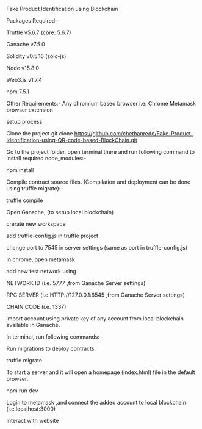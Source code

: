Fake Product Identification using Blockchain

Packages Required:-

Truffle v5.6.7 (core: 5.6.7)

Ganache v7.5.0

Solidity v0.5.16 (solc-js)

Node v15.8.0

Web3.js v1.7.4

npm 7.5.1

Other Requirements:-
Any chromium based browser i.e. Chrome
Metamask browser extension

setup process

Clone the project
git clone https://github.com/chethanredd/Fake-Product-Identification-using-QR-code-based-BlockChain.git

Go to the project folder, open terminal there and run following command to install required node_modules:-

npm install

Compile contract source files. (Compilation and deployment can be done using truffle migrate):-

truffle compile

Open Ganache, (to setup local blockchain)

crerate new workspace

add truffle-config.js in truffle project

change port to 7545 in server settings (same as port in truffle-config.js)

In chrome, open metamask

add new test network using

NETWORK ID (i.e. 5777 ,from Ganache Server settings)

RPC SERVER (i.e HTTP://127.0.0.1:8545 ,from Ganache Server settings)

CHAIN CODE (i.e. 1337)

import account using private key of any account from local blockchain available in Ganache.

In terminal, run following commands:-

Run migrations to deploy contracts.

truffle migrate

To start a server and it will open a homepage (index.html) file in the default browser.

npm run dev 

Login to metamask ,and connect the added account to local blockchain (i.e.localhost:3000)

Interact with website
